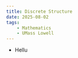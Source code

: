 ```yaml
---
title: Discrete Structure
date: 2025-08-02
tags: 
    - Mathematics
    - UMass Lowell
---
```

- Hellu